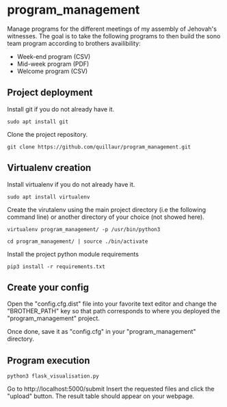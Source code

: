 # program_management
Manage programs for the different meetings of my assembly of Jehovah's witnesses.
The goal is to take the following programs to then build the sono team program according to brothers availibility:
- Week-end program (CSV)
- Mid-week program (PDF)
- Welcome program (CSV)

## Project deployment
Install git if you do not already have it.
```shell
sudo apt install git
```

Clone the project repository.
```shell
git clone https://github.com/quillaur/program_management.git
```

## Virtualenv creation
Install virtualenv if you do not already have it. 
```shell
sudo apt install virtualenv
```

Create the virutalenv using the main project directory (i.e the following command line) or another directory of your choice (not showed here).
```shell
virtualenv program_management/ -p /usr/bin/python3
```
```shell
cd program_management/ | source ./bin/activate
```

Install the project python module requirements
```shell
pip3 install -r requirements.txt
```

## Create your config
Open the "config.cfg.dist" file into your favorite text 
editor and change the "BROTHER_PATH" key so that path 
corresponds to where you deployed 
the "program_management" project.

Once done, save it as "config.cfg" in your 
"program_management" directory.

## Program execution
```shell
python3 flask_visualisation.py
```

Go to http://localhost:5000/submit
Insert the requested files and click the "upload" button.
The result table should appear on your webpage.

